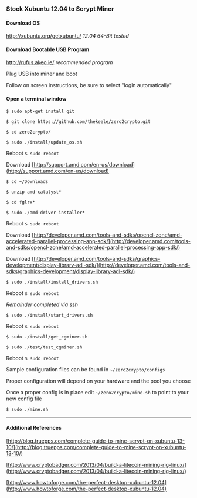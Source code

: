 ### Stock Xubuntu 12.04 to Scrypt Miner

#### Download OS
http://xubuntu.org/getxubuntu/
  _12.04 64-Bit tested_

#### Download Bootable USB Program
http://rufus.akeo.ie/
  _recommended program_

Plug USB into miner and boot

Follow on screen instructions, be sure to select "login automatically"

#### Open a terminal window

`$ sudo apt-get install git`

`$ git clone https://github.com/thekeele/zero2crypto.git`

`$ cd zero2crypto/`

`$ sudo ./install/update_os.sh`

Reboot `$ sudo reboot`

Download [http://support.amd.com/en-us/download](http://support.amd.com/en-us/download)

`$ cd ~/Downloads`

`$ unzip amd-catalyst*`

`$ cd fglrx*`

`$ sudo ./amd-driver-installer*`

Reboot `$ sudo reboot`

Download [http://developer.amd.com/tools-and-sdks/opencl-zone/amd-accelerated-parallel-processing-app-sdk/](http://developer.amd.com/tools-and-sdks/opencl-zone/amd-accelerated-parallel-processing-app-sdk/)

Download [http://developer.amd.com/tools-and-sdks/graphics-development/display-library-adl-sdk/](http://developer.amd.com/tools-and-sdks/graphics-development/display-library-adl-sdk/)

`$ sudo ./install/install_drivers.sh`

Reboot `$ sudo reboot`

*Remainder completed via ssh*

`$ sudo ./install/start_drivers.sh`

Reboot `$ sudo reboot`

`$ sudo ./install/get_cgminer.sh`

`$ sudo ./test/test_cgminer.sh`

Reboot `$ sudo reboot`

Sample configuration files can be found in `~/zero2crypto/configs`

Proper configuration will depend on your hardware and the pool you choose

Once a proper config is in place edit `~/zero2crypto/mine.sh` to point to your new config file

`$ sudo ./mine.sh`

***

#### Additional References

[http://blog.truepps.com/complete-guide-to-mine-scrypt-on-xubuntu-13-10/](http://blog.truepps.com/complete-guide-to-mine-scrypt-on-xubuntu-13-10/)

[http://www.cryptobadger.com/2013/04/build-a-litecoin-mining-rig-linux/](http://www.cryptobadger.com/2013/04/build-a-litecoin-mining-rig-linux/)

[http://www.howtoforge.com/the-perfect-desktop-xubuntu-12.04](http://www.howtoforge.com/the-perfect-desktop-xubuntu-12.04)
